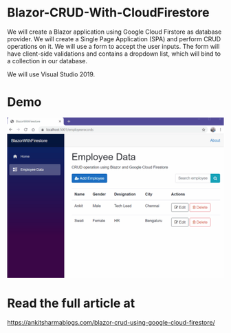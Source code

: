 # Blazor-CRUD-With-CloudFirestore
We will create a Blazor application using Google Cloud Firstore as database provider. We will create a Single Page Application (SPA) and perform CRUD operations on it. We will use a form to accept the user inputs. The form will have client-side validations and contains a dropdown list, which will bind to a collection in our database.

We will use Visual Studio 2019.

# Demo

![Alt Text](https://github.com/AnkitSharma-007/Blazor-CRUD-With-CloudFirestore/blob/master/Output/BlazorWithFirestore.gif)

# Read the full article at

https://ankitsharmablogs.com/blazor-crud-using-google-cloud-firestore/

